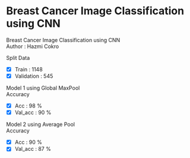 # Breast Cancer Image Classification using CNN
Breast Cancer Image Classification using CNN \
Author : Hazmi Cokro

Split Data
- [x] Train       : 1148
- [x] Validation  : 545

Model 1 using Global MaxPool \
Accuracy 
- [x] Acc     : 98 %
- [x] Val_acc : 90 %

Model 2 using Average Pool \
Accuracy 
- [x] Acc     : 90 %
- [x] Val_acc : 87 %
